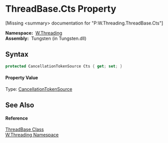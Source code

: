 ThreadBase.Cts Property
=======================
  
[Missing &lt;summary> documentation for "P:W.Threading.ThreadBase.Cts"]


  **Namespace:**  [W.Threading][1]  
  **Assembly:**  Tungsten (in Tungsten.dll)

Syntax
------

```csharp
protected CancellationTokenSource Cts { get; set; }
```

#### Property Value
Type: [CancellationTokenSource][2]

See Also
--------

#### Reference
[ThreadBase Class][3]  
[W.Threading Namespace][1]  

[1]: ../README.md
[2]: http://msdn.microsoft.com/en-us/library/dd321629
[3]: README.md
[4]: ../../_icons/Help.png